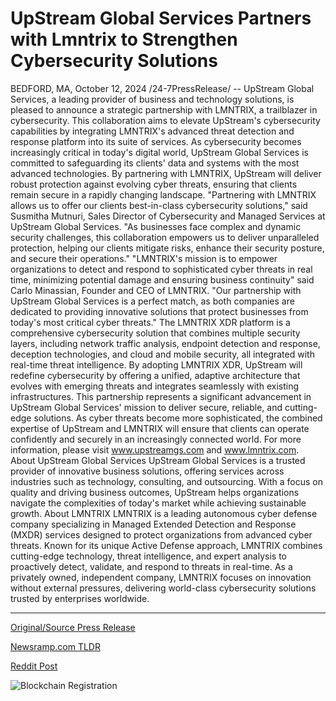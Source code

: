 # UpStream Global Services Partners with Lmntrix to Strengthen Cybersecurity Solutions

BEDFORD, MA, October 12, 2024 /24-7PressRelease/ -- UpStream Global Services, a leading provider of business and technology solutions, is pleased to announce a strategic partnership with LMNTRIX, a trailblazer in cybersecurity. This collaboration aims to elevate UpStream's cybersecurity capabilities by integrating LMNTRIX's advanced threat detection and response platform into its suite of services.  As cybersecurity becomes increasingly critical in today's digital world, UpStream Global Services is committed to safeguarding its clients' data and systems with the most advanced technologies. By partnering with LMNTRIX, UpStream will deliver robust protection against evolving cyber threats, ensuring that clients remain secure in a rapidly changing landscape.  "Partnering with LMNTRIX allows us to offer our clients best-in-class cybersecurity solutions," said Susmitha Mutnuri, Sales Director of Cybersecurity and Managed Services at UpStream Global Services. "As businesses face complex and dynamic security challenges, this collaboration empowers us to deliver unparalleled protection, helping our clients mitigate risks, enhance their security posture, and secure their operations."  "LMNTRIX's mission is to empower organizations to detect and respond to sophisticated cyber threats in real time, minimizing potential damage and ensuring business continuity" said Carlo Minassian, Founder and CEO of LMNTRIX. "Our partnership with UpStream Global Services is a perfect match, as both companies are dedicated to providing innovative solutions that protect businesses from today's most critical cyber threats."  The LMNTRIX XDR platform is a comprehensive cybersecurity solution that combines multiple security layers, including network traffic analysis, endpoint detection and response, deception technologies, and cloud and mobile security, all integrated with real-time threat intelligence. By adopting LMNTRIX XDR, UpStream will redefine cybersecurity by offering a unified, adaptive architecture that evolves with emerging threats and integrates seamlessly with existing infrastructures.  This partnership represents a significant advancement in UpStream Global Services' mission to deliver secure, reliable, and cutting-edge solutions. As cyber threats become more sophisticated, the combined expertise of UpStream and LMNTRIX will ensure that clients can operate confidently and securely in an increasingly connected world.  For more information, please visit www.upstreamgs.com and www.lmntrix.com.  About UpStream Global Services  UpStream Global Services is a trusted provider of innovative business solutions, offering services across industries such as technology, consulting, and outsourcing. With a focus on quality and driving business outcomes, UpStream helps organizations navigate the complexities of today's market while achieving sustainable growth.  About LMNTRIX  LMNTRIX is a leading autonomous cyber defense company specializing in Managed Extended Detection and Response (MXDR) services designed to protect organizations from advanced cyber threats. Known for its unique Active Defense approach, LMNTRIX combines cutting-edge technology, threat intelligence, and expert analysis to proactively detect, validate, and respond to threats in real-time. As a privately owned, independent company, LMNTRIX focuses on innovation without external pressures, delivering world-class cybersecurity solutions trusted by enterprises worldwide. 

---

[Original/Source Press Release](https://www.24-7pressrelease.com/press-release/515211/upstream-global-services-partners-with-lmntrix-to-strengthen-cybersecurity-solutions)
                    

[Newsramp.com TLDR](None) 



[Reddit Post](https://www.reddit.com/r/technology_press/comments/1g1upx4/upstream_global_services_partners_with_lmntrix_to/) 



![Blockchain Registration](https://cdn.newsramp.app/24-7PressRelease/qrcode/2410/12/ovalwrlP.webp)
